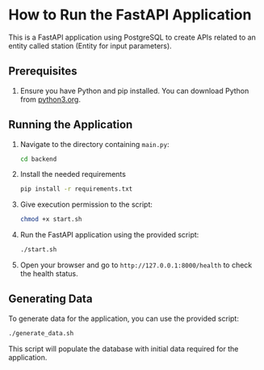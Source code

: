 # How to Run the FastAPI Application

This is a FastAPI application using PostgreSQL to create APIs related to an entity called station (Entity for input parameters).

## Prerequisites

1. Ensure you have Python and pip installed. You can download Python from [python3.org](https://www.python.org/).

## Running the Application

1. Navigate to the directory containing `main.py`:

    ```sh
    cd backend
    ```

2. Install the needed requirements

    ```sh
    pip install -r requirements.txt
    ```

3. Give execution permission to the script:

    ```sh
    chmod +x start.sh
    ```

4. Run the FastAPI application using the provided script:

    ```sh
    ./start.sh
    ```

5. Open your browser and go to `http://127.0.0.1:8000/health` to check the health status.

## Generating Data

To generate data for the application, you can use the provided script:

```sh
./generate_data.sh
```

This script will populate the database with initial data required for the application.